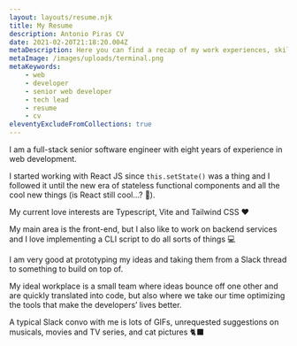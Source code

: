 ```yaml
---
layout: layouts/resume.njk
title: My Resume
description: Antonio Piras CV
date: 2021-02-20T21:18:20.004Z
metaDescription: Here you can find a recap of my work experiences, skillset and education
metaImage: /images/uploads/terminal.png
metaKeywords:
    - web
    - developer
    - senior web developer
    - tech lead
    - resume
    - cv
eleventyExcludeFromCollections: true
---
```


I am a full-stack senior software engineer with eight years of experience in web development.

I started working with React JS since `this.setState()` was a thing and I followed it until the new era of stateless functional components and all the cool new things (is React still cool…? 🤔).

My current love interests are Typescript, Vite and Tailwind CSS ❤️

My main area is the front-end, but I also like to work on backend services and I love implementing a CLI script to do all sorts of things 💻

I am very good at prototyping my ideas and taking them from a Slack thread to something to build on top of.

My ideal workplace is a small team where ideas bounce off one other and are quickly translated into code, but also where we take our time optimizing the tools that make the developers’ lives better.

A typical Slack convo with me is lots of GIFs, unrequested suggestions on musicals, movies and TV series, and cat pictures 🐈‍⬛
